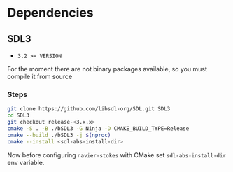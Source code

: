 # Dependencies

## SDL3

- `3.2 >= VERSION`

For the moment there are not binary packages available, so you must compile
it from source

### Steps

```bash
git clone https://github.com/libsdl-org/SDL.git SDL3
cd SDL3
git checkout release-<3.x.x>
cmake -S . -B ./bSDL3 -G Ninja -D CMAKE_BUILD_TYPE=Release
cmake --build ./bSDL3 -j $(nproc)
cmake --install <sdl-abs-install-dir>
```

Now before configuring `navier-stokes` with CMake set `sdl-abs-install-dir`
env variable.
